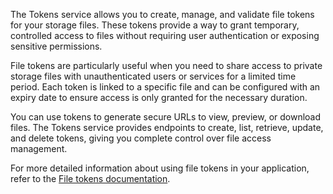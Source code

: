The Tokens service allows you to create, manage, and validate file tokens for your storage files. These tokens provide a way to grant temporary, controlled access to files without requiring user authentication or exposing sensitive permissions.

File tokens are particularly useful when you need to share access to private storage files with unauthenticated users or services for a limited time period. Each token is linked to a specific file and can be configured with an expiry date to ensure access is only granted for the necessary duration.

You can use tokens to generate secure URLs to view, preview, or download files. The Tokens service provides endpoints to create, list, retrieve, update, and delete tokens, giving you complete control over file access management.

For more detailed information about using file tokens in your application, refer to the [File tokens documentation](/docs/products/storage/file-tokens).